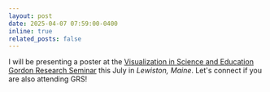 ```yaml
---
layout: post
date: 2025-04-07 07:59:00-0400
inline: true
related_posts: false
---
```


I will be presenting a poster at the [Visualization in Science and Education Gordon Research Seminar](https://www.grc.org/visualization-in-science-and-education-conference/2025/) this July in _Lewiston, Maine_. Let's connect if you are also attending GRS!

